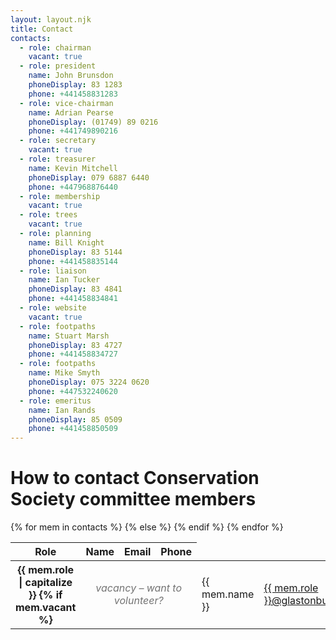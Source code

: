 ```yaml
---
layout: layout.njk
title: Contact
contacts:
  - role: chairman
    vacant: true
  - role: president
    name: John Brunsdon
    phoneDisplay: 83 1283
    phone: +441458831283
  - role: vice-chairman
    name: Adrian Pearse
    phoneDisplay: (01749) 89 0216
    phone: +441749890216
  - role: secretary
    vacant: true
  - role: treasurer
    name: Kevin Mitchell
    phoneDisplay: 079 6887 6440
    phone: +447968876440
  - role: membership
    vacant: true
  - role: trees
    vacant: true
  - role: planning
    name: Bill Knight
    phoneDisplay: 83 5144
    phone: +441458835144
  - role: liaison
    name: Ian Tucker
    phoneDisplay: 83 4841
    phone: +441458834841
  - role: website
    vacant: true
  - role: footpaths
    name: Stuart Marsh
    phoneDisplay: 83 4727
    phone: +441458834727
  - role: footpaths
    name: Mike Smyth
    phoneDisplay: 075 3224 0620
    phone: +447532240620
  - role: emeritus
    name: Ian Rands
    phoneDisplay: 85 0509
    phone: +441458850509
---
```


# How to contact Conservation Society committee members

<table>
<thead>
<tr>
<th scope="col">Role</th>
<th scope="col">Name</th>
<th scope="col">Email</th>
<th scope="col">Phone</th>
</tr>
</thead>
<tbody>
{% for mem in contacts %}
<tr>
<th scope="row">{{ mem.role | capitalize }}</td>
{% if mem.vacant %}
<td colspan="3" style="font-style: italic; text-align: center; opacity: 0.6;">vacancy – want to volunteer?</td>
{% else %}
<td>{{ mem.name }}</td>
<td><a href="mailto:{{ mem.role }}@glastonburyconservation.org.uk">{{ mem.role }}@glastonburyconservation.org.uk</a></td>
<td><a href="tel:{{ mem.phone }}">{{ mem.phoneDisplay }}</a></td>
{% endif %}
</tr>
{% endfor %}
</tbody>
</table>
